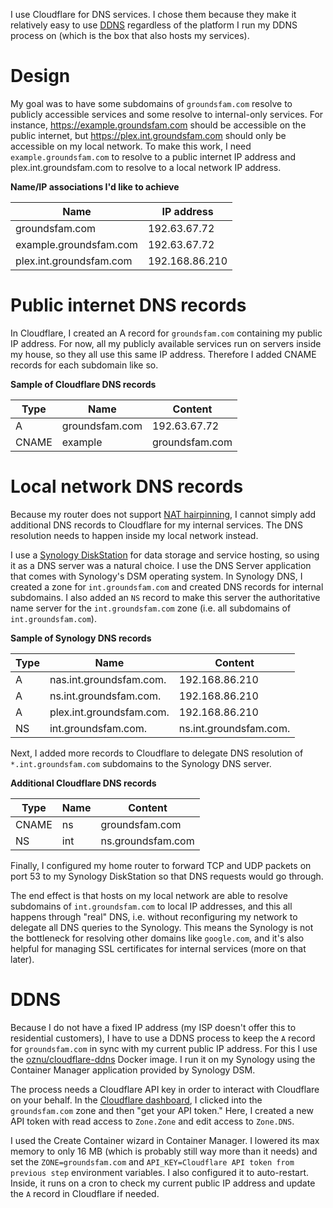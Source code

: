 I use Cloudflare for DNS services. I chose them because they make it relatively easy to use [DDNS](https://en.wikipedia.org/wiki/Dynamic_DNS) regardless of the platform I run my DDNS process on (which is the box that also hosts my services).
# Design

My goal was to have some subdomains of `groundsfam.com` resolve to publicly accessible services and some resolve to internal-only services. For instance, https://example.groundsfam.com should be accessible on the public internet, but https://plex.int.groundsfam.com should only be accessible on my local network. To make this work, I need `example.groundsfam.com` to resolve to a public internet IP address and plex.int.groundsfam.com to resolve to a local network IP address.

**Name/IP associations I'd like to achieve**

| Name | IP address |
| - | - |
| groundsfam.com | 192.63.67.72 |
| example.groundsfam.com | 192.63.67.72 |
| plex.int.groundsfam.com | 192.168.86.210 |

# Public internet DNS records

In Cloudflare, I created an A record for `groundsfam.com` containing my public IP address. For now, all my publicly available services run on servers inside my house, so they all use this same IP address. Therefore I added CNAME records for each subdomain like so.

**Sample of Cloudflare DNS records**

| Type | Name | Content |
| - | - | - |
| A | groundsfam.com | 192.63.67.72 |
| CNAME | example | groundsfam.com |

# Local network DNS records

Because my router does not support [NAT hairpinning](https://en.wikipedia.org/wiki/Network_address_translation#NAT_hairpinning), I cannot simply add additional DNS records to Cloudflare for my internal services. The DNS resolution needs to happen inside my local network instead.

I use a [Synology DiskStation](https://www.synology.com/en-global/products?product_line=ds_plus) for data storage and service hosting, so using it as a DNS server was a natural choice. I use the DNS Server application that comes with Synology's DSM operating system. In Synology DNS, I created a zone for `int.groundsfam.com` and created DNS records for internal subdomains. I also added an `NS` record to make this server the authoritative name server for the `int.groundsfam.com` zone (i.e. all subdomains of `int.groundsfam.com`).

**Sample of Synology DNS records**

| Type | Name | Content |
| - | - | - |
| A | nas.int.groundsfam.com. | 192.168.86.210 |
| A | ns.int.groundsfam.com. | 192.168.86.210 |
| A | plex.int.groundsfam.com. | 192.168.86.210 |
| NS | int.groundsfam.com. | ns.int.groundsfam.com. |

Next, I added more records to Cloudflare to delegate DNS resolution of `*.int.groundsfam.com` subdomains to the Synology DNS server.

**Additional Cloudflare DNS records**

| Type | Name | Content |
| - | - | - |
| CNAME | ns | groundsfam.com |
| NS | int | ns.groundsfam.com |

Finally, I configured my home router to forward TCP and UDP packets on port 53 to my Synology DiskStation so that DNS requests would go through.

The end effect is that hosts on my local network are able to resolve subdomains of `int.groundsfam.com` to local IP addresses, and this all happens through "real" DNS, i.e. without reconfiguring my network to delegate all DNS queries to the Synology. This means the Synology is not the bottleneck for resolving other domains like `google.com`, and it's also helpful for managing SSL certificates for internal services (more on that later).
# DDNS

Because I do not have a fixed IP address (my ISP doesn't offer this to residential customers), I have to use a DDNS process to keep the `A` record for `groundsfam.com` in sync with my current public IP address. For this I use the [oznu/cloudflare-ddns](https://hub.docker.com/r/oznu/cloudflare-ddns/) Docker image. I run it on my Synology using the Container Manager application provided by Synology DSM.

The process needs a Cloudflare API key in order to interact with Cloudflare on your behalf. In the [Cloudflare dashboard](https://dash.cloudflare.com/), I clicked into the `groundsfam.com` zone and then "get your API token." Here, I created a new API token with read access to `Zone.Zone` and edit access to `Zone.DNS`.

I used the Create Container wizard in Container Manager. I lowered its max memory to only 16 MB (which is probably still way more than it needs) and set the `ZONE=groundsfam.com` and `API_KEY=Cloudflare API token from previous step` environment variables. I also configured it to auto-restart. Inside, it runs on a cron to check my current public IP address and update the `A` record in Cloudflare if needed.